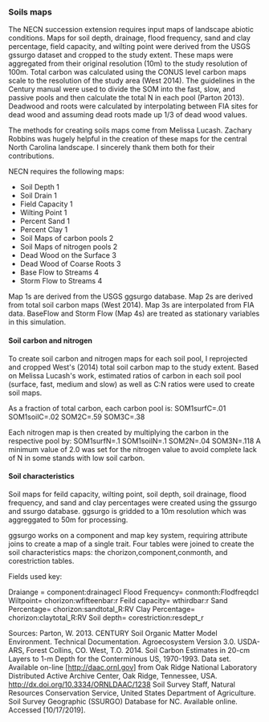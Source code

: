 ### Soils maps

The NECN succession extension requires input maps of landscape abiotic conditions. Maps for soil depth, drainage, flood frequency, sand and clay percentage, field capacity,
and wilting point were derived from the USGS gssurgo dataset and cropped to the study extent. These maps were aggregated from their original resolution (10m) to the study 
resolution of 100m. Total carbon was calculated using the CONUS level carbon maps scale to the resolution of the study area (West 2014). The guidelines in the Century 
manual were used to divide the SOM into the fast, slow, and passive pools and then calculate the total N in each pool (Parton 2013). Deadwood and roots were calculated by 
interpolating between FIA sites for dead wood and assuming dead roots made up 1/3 of dead wood values.

The methods for creating soils maps come from Melissa Lucash. Zachary Robbins was hugely helpful in the creation of these maps for the central North Carolina landscape.
I sincerely thank them both for their contributions.


NECN requires the following maps:

* Soil Depth 1
* Soil Drain 1
* Field Capacity 1
* Wilting Point 1
* Percent Sand 1
* Percent Clay 1
* Soil Maps of carbon pools 2
* Soil Maps of nitrogen pools 2
* Dead Wood on the Surface 3
* Dead Wood of Coarse Roots 3
* Base Flow to Streams 4
* Storm Flow to Streams 4

Map 1s are derived from the USGS ggsurgo database. Map 2s are derived from total soil carbon maps (West 2014). Map 3s are interpolated from FIA data. 
BaseFlow and Storm Flow (Map 4s) are treated as stationary variables in this simulation.

#### Soil carbon and nitrogen
To create soil carbon and nitrogen maps for each soil pool, I reprojected and cropped West's (2014) total soil carbon map to the study extent. Based on Melissa Lucash's work, 
estimated ratios of carbon in each soil pool (surface, fast, medium and slow) as well as C:N ratios were used to create soil maps.

As a fraction of total carbon, each carbon pool is:
SOM1surfC=.01 
SOM1soilC=.02 
SOM2C=.59 
SOM3C=.38 

Each nitrogen map is then created by multiplying the carbon in the respective pool by:
SOM1surfN=.1 
SOM1soilN=.1 
SOM2N=.04 
SOM3N=.118 
A minimum value of 2.0 was set for the nitrogen value to avoid complete lack of N in some stands with low soil carbon.

#### Soil characteristics
Soil maps for feild capacity, wilting point, soil depth, soil drainage, flood frequency, and sand and clay percentages were created using the gssurgo and ssurgo database. 
ggsurgo is gridded to a 10m resolution which was aggreggated to 50m for processing.

ggsurgo works on a component and map key system, requiring attribute joins to create a map of a single trait. Four tables were joined to create the soil characteristics maps: 
the chorizon,component,conmonth, and corestriction tables.

Fields used key:

Draiange = component:drainagecl
Flood Frequency= conmonth:Flodfreqdcl
Wiltpoint= chorizon:wfifteenbar:r
Feild capacity= wthirdbar:r
Sand Percentage= chorizon:sandtotal_R:RV
Clay Percentage= chorizon:claytotal_R:RV
Soil depth= corestriction:resdept_r

Sources: 
Parton, W. 2013. CENTURY Soil Organic Matter Model Environment. Technical Documentation. Agroecosystem Version 3.0. USDA-ARS, Forest Collins, CO.
West, T.O. 2014. Soil Carbon Estimates in 20-cm Layers to 1-m Depth for the Conterminous US, 1970-1993. Data set. Available on-line [http://daac.ornl.gov] from Oak Ridge National Laboratory Distributed Active Archive Center, Oak Ridge, Tennessee, USA. http://dx.doi.org/10.3334/ORNLDAAC/1238
Soil Survey Staff, Natural Resources Conservation Service, United States Department of Agriculture. Soil Survey Geographic (SSURGO) Database for NC. Available online. Accessed [10/17/2019].
